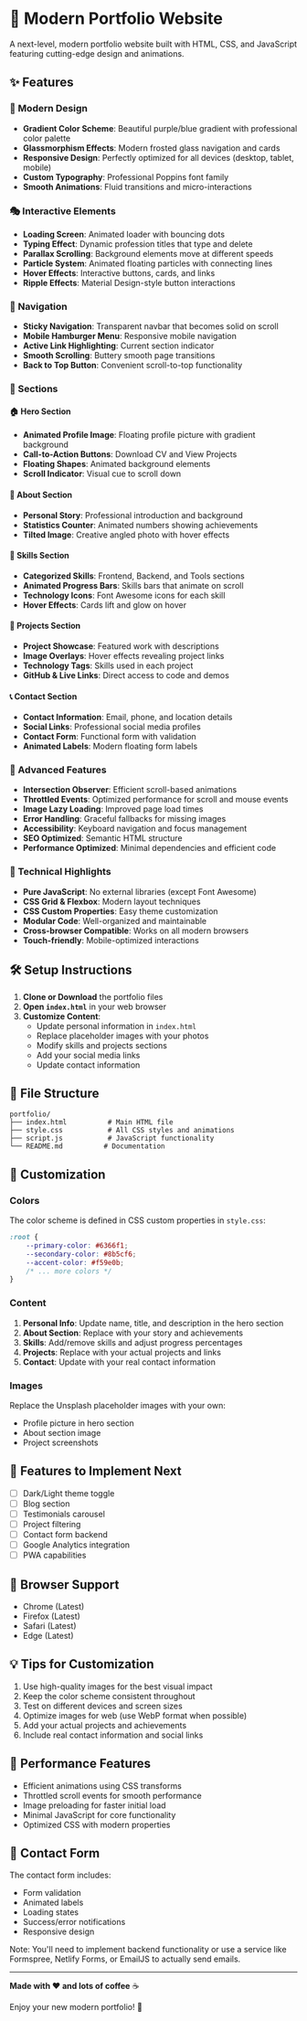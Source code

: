 # 🚀 Modern Portfolio Website

A next-level, modern portfolio website built with HTML, CSS, and JavaScript featuring cutting-edge design and animations.

## ✨ Features

### 🎨 Modern Design
- **Gradient Color Scheme**: Beautiful purple/blue gradient with professional color palette
- **Glassmorphism Effects**: Modern frosted glass navigation and cards
- **Responsive Design**: Perfectly optimized for all devices (desktop, tablet, mobile)
- **Custom Typography**: Professional Poppins font family
- **Smooth Animations**: Fluid transitions and micro-interactions

### 🎭 Interactive Elements
- **Loading Screen**: Animated loader with bouncing dots
- **Typing Effect**: Dynamic profession titles that type and delete
- **Parallax Scrolling**: Background elements move at different speeds
- **Particle System**: Animated floating particles with connecting lines
- **Hover Effects**: Interactive buttons, cards, and links
- **Ripple Effects**: Material Design-style button interactions

### 🧭 Navigation
- **Sticky Navigation**: Transparent navbar that becomes solid on scroll
- **Mobile Hamburger Menu**: Responsive mobile navigation
- **Active Link Highlighting**: Current section indicator
- **Smooth Scrolling**: Buttery smooth page transitions
- **Back to Top Button**: Convenient scroll-to-top functionality

### 📱 Sections

#### 🏠 Hero Section
- **Animated Profile Image**: Floating profile picture with gradient background
- **Call-to-Action Buttons**: Download CV and View Projects
- **Floating Shapes**: Animated background elements
- **Scroll Indicator**: Visual cue to scroll down

#### 👤 About Section
- **Personal Story**: Professional introduction and background
- **Statistics Counter**: Animated numbers showing achievements
- **Tilted Image**: Creative angled photo with hover effects

#### 💪 Skills Section
- **Categorized Skills**: Frontend, Backend, and Tools sections
- **Animated Progress Bars**: Skills bars that animate on scroll
- **Technology Icons**: Font Awesome icons for each skill
- **Hover Effects**: Cards lift and glow on hover

#### 💼 Projects Section
- **Project Showcase**: Featured work with descriptions
- **Image Overlays**: Hover effects revealing project links
- **Technology Tags**: Skills used in each project
- **GitHub & Live Links**: Direct access to code and demos

#### 📞 Contact Section
- **Contact Information**: Email, phone, and location details
- **Social Links**: Professional social media profiles
- **Contact Form**: Functional form with validation
- **Animated Labels**: Modern floating form labels

### 🚀 Advanced Features
- **Intersection Observer**: Efficient scroll-based animations
- **Throttled Events**: Optimized performance for scroll and mouse events
- **Image Lazy Loading**: Improved page load times
- **Error Handling**: Graceful fallbacks for missing images
- **Accessibility**: Keyboard navigation and focus management
- **SEO Optimized**: Semantic HTML structure
- **Performance Optimized**: Minimal dependencies and efficient code

### 🎯 Technical Highlights
- **Pure JavaScript**: No external libraries (except Font Awesome)
- **CSS Grid & Flexbox**: Modern layout techniques
- **CSS Custom Properties**: Easy theme customization
- **Modular Code**: Well-organized and maintainable
- **Cross-browser Compatible**: Works on all modern browsers
- **Touch-friendly**: Mobile-optimized interactions

## 🛠️ Setup Instructions

1. **Clone or Download** the portfolio files
2. **Open `index.html`** in your web browser
3. **Customize Content**:
   - Update personal information in `index.html`
   - Replace placeholder images with your photos
   - Modify skills and projects sections
   - Add your social media links
   - Update contact information

## 📁 File Structure

```
portfolio/
├── index.html          # Main HTML file
├── style.css           # All CSS styles and animations
├── script.js           # JavaScript functionality
└── README.md          # Documentation
```

## 🎨 Customization

### Colors
The color scheme is defined in CSS custom properties in `style.css`:
```css
:root {
    --primary-color: #6366f1;
    --secondary-color: #8b5cf6;
    --accent-color: #f59e0b;
    /* ... more colors */
}
```

### Content
1. **Personal Info**: Update name, title, and description in the hero section
2. **About Section**: Replace with your story and achievements
3. **Skills**: Add/remove skills and adjust progress percentages
4. **Projects**: Replace with your actual projects and links
5. **Contact**: Update with your real contact information

### Images
Replace the Unsplash placeholder images with your own:
- Profile picture in hero section
- About section image
- Project screenshots

## 🌟 Features to Implement Next
- [ ] Dark/Light theme toggle
- [ ] Blog section
- [ ] Testimonials carousel
- [ ] Project filtering
- [ ] Contact form backend
- [ ] Google Analytics integration
- [ ] PWA capabilities

## 📱 Browser Support
- Chrome (Latest)
- Firefox (Latest)
- Safari (Latest)
- Edge (Latest)

## 💡 Tips for Customization
1. Use high-quality images for the best visual impact
2. Keep the color scheme consistent throughout
3. Test on different devices and screen sizes
4. Optimize images for web (use WebP format when possible)
5. Add your actual projects and achievements
6. Include real contact information and social links

## 🚀 Performance Features
- Efficient animations using CSS transforms
- Throttled scroll events for smooth performance
- Image preloading for faster initial load
- Minimal JavaScript for core functionality
- Optimized CSS with modern properties

## 📧 Contact Form
The contact form includes:
- Form validation
- Animated labels
- Loading states
- Success/error notifications
- Responsive design

Note: You'll need to implement backend functionality or use a service like Formspree, Netlify Forms, or EmailJS to actually send emails.

---

**Made with ❤️ and lots of coffee** ☕

Enjoy your new modern portfolio! 🎉
